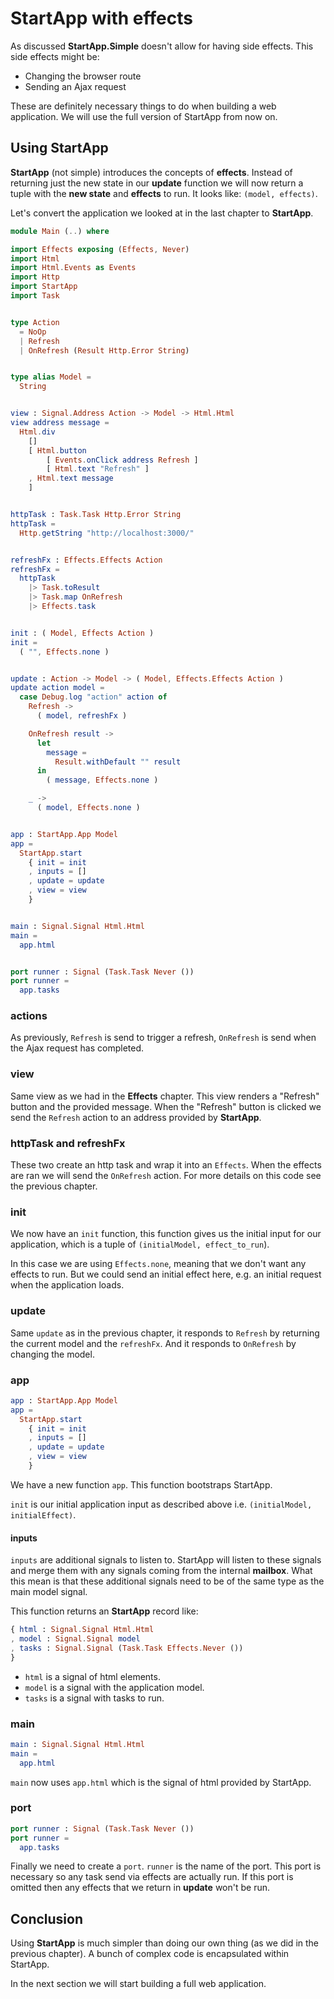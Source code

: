 # StartApp with effects

As discussed __StartApp.Simple__ doesn't allow for having side effects. This side effects might be:

- Changing the browser route
- Sending an Ajax request

These are definitely necessary things to do when building a web application. We will use the full version of StartApp from now on.

## Using StartApp

__StartApp__ (not simple) introduces the concepts of __effects__. Instead of returning just the new state in our __update__ function we will now return a tuple with the __new state__ and __effects__ to run. It looks like: `(model, effects)`.

Let's convert the application we looked at in the last chapter to __StartApp__.

```elm
module Main (..) where

import Effects exposing (Effects, Never)
import Html
import Html.Events as Events
import Http
import StartApp
import Task


type Action
  = NoOp
  | Refresh
  | OnRefresh (Result Http.Error String)


type alias Model =
  String


view : Signal.Address Action -> Model -> Html.Html
view address message =
  Html.div
    []
    [ Html.button
        [ Events.onClick address Refresh ]
        [ Html.text "Refresh" ]
    , Html.text message
    ]


httpTask : Task.Task Http.Error String
httpTask =
  Http.getString "http://localhost:3000/"


refreshFx : Effects.Effects Action
refreshFx =
  httpTask
    |> Task.toResult
    |> Task.map OnRefresh
    |> Effects.task


init : ( Model, Effects Action )
init =
  ( "", Effects.none )


update : Action -> Model -> ( Model, Effects.Effects Action )
update action model =
  case Debug.log "action" action of
    Refresh ->
      ( model, refreshFx )

    OnRefresh result ->
      let
        message =
          Result.withDefault "" result
      in
        ( message, Effects.none )

    _ ->
      ( model, Effects.none )


app : StartApp.App Model
app =
  StartApp.start
    { init = init
    , inputs = []
    , update = update
    , view = view
    }


main : Signal.Signal Html.Html
main =
  app.html


port runner : Signal (Task.Task Never ())
port runner =
  app.tasks
```

### actions

As previously, `Refresh` is send to trigger a refresh, `OnRefresh` is send when the Ajax request has completed.

### view

Same view as we had in the __Effects__ chapter. This view renders a "Refresh" button and the provided message. When the "Refresh" button is clicked we send the `Refresh` action to an address provided by __StartApp__.

### httpTask and refreshFx

These two create an http task and wrap it into an `Effects`. When the effects are ran we will send the `OnRefresh` action. For more details on this code see the previous chapter.

### init

We now have an `init` function, this function gives us the initial input for our application, which is a tuple of `(initialModel, effect_to_run`).

In this case we are using `Effects.none`, meaning that we don't want any effects to run. But we could send an initial effect here, e.g. an initial request when the application loads.

### update

Same `update` as in the previous chapter, it responds to `Refresh` by returning the current model and the `refreshFx`. And it responds to `OnRefresh` by changing the model.

### app

```elm
app : StartApp.App Model
app =
  StartApp.start
    { init = init
    , inputs = []
    , update = update
    , view = view
    }
```

We have a new function `app`. This function bootstraps StartApp.

`init` is our initial application input as described above i.e. `(initialModel, initialEffect)`.

#### inputs

`inputs` are additional signals to listen to. StartApp will listen to these signals and merge them with any signals coming from the internal __mailbox__. What this mean is that these additional signals need to be of the same type as the main model signal.

This function returns an __StartApp__ record like:

```elm
{ html : Signal.Signal Html.Html
, model : Signal.Signal model
, tasks : Signal.Signal (Task.Task Effects.Never ())
}
```

- `html` is a signal of html elements.
- `model` is a signal with the application model.
- `tasks` is a signal with tasks to run.

### main

```elm
main : Signal.Signal Html.Html
main =
  app.html
```

`main` now uses `app.html` which is the signal of html provided by StartApp.

### port

```elm
port runner : Signal (Task.Task Never ())
port runner =
  app.tasks
```

Finally we need to create a `port`. `runner` is the name of the port. This port is necessary so any task send via effects are actually run. If this port is omitted then any effects that we return in __update__ won't be run.

## Conclusion

Using __StartApp__ is much simpler than doing our own thing (as we did in the previous chapter). A bunch of complex code is encapsulated within StartApp.

In the next section we will start building a full web application.
